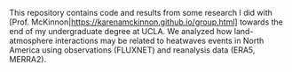 This repository contains code and results from some research I did with [Prof. McKinnon|https://karenamckinnon.github.io/group.html] towards the end of my undergraduate degree at UCLA. We analyzed how land-atmosphere interactions may be related to heatwaves events in North America using observations (FLUXNET) and reanalysis data (ERA5, MERRA2).